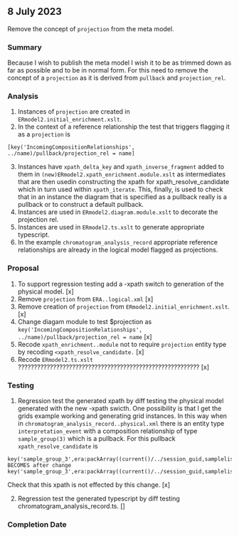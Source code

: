 

## 8 July 2023

Remove the concept of `projection` from the meta model.

### Summary
Because I wish to publish the meta model I wish it to be as trimmed down as far as possible and to be in normal form. 
For this need to remove the concept of a `projection` as it is derived from
`pullback` and `projection_rel`.

### Analysis
1. Instances of `projection` are created in `ERmodel2.initial_enrichment.xslt`.
2. In the context of a reference relationship the test that triggers flagging it as a `projection` is
```
[key('IncomingCompositionRelationships', ../name)/pullback/projection_rel = name]
```
3. Instances have `xpath_delta_key` and `xpath_inverse_fragment` added to them in `(new)ERmodel2.xpath_enrichment.module.xslt` as intermediates 
that are then usedin constructing the xpath for xpath_resolve_candidate which in turn used within `xpath_iterate`. This, finally, is used to check that 
in an instance the diagram that is specified as a pullback really is a pullback or to construct a default pullback. 
4. Instances are used in `ERmodel2.diagram.module.xslt` to decorate the projection rel.
5. Instances are used in `ERmodel2.ts.xslt` to generate appropriate typescript.
6. In the example `chromatogram_analysis_record` appropriate reference relationships are already in the logical model flagged as projections.
### Proposal
1. To support regression testing add a -xpath switch to generation of the physical model.                                         [x]
2. Remove `projection` from `ERA..logical.xml`                                                                                    [x]
3. Remove creation of `projection` from `ERmodel2.initial_enrichment.xslt`.                                                       [x]
3. Change diagam module to test $projection as `key('IncomingCompositionRelationships', ../name)/pullback/projection_rel = name`  [x]
4. Recode `xpath_enrichment..module` not to require `projection` entity type by recoding `<xpath_resolve_candidate.`              [x]
5. Recode `ERmodel2.ts.xslt` ?????????????????????????????????????????????????????????                                            [x]

### Testing
1. Regression test the generated xpath by diff testing the physical model generated with the new -xpath swicth.
 One possibility is that I get the grids example working and generating grid instances. 
In this way when in `chromatogram_analysis_record..physical.xml` there is an entity type `interpretation_event`
with a  composition relationship of type `sample_group(3)` which is a pullback. For this pullback 
`xpath_resolve_candidate`  is
```
key('sample_group_3',era:packArray((current()/../session_guid,samplelist_name,group_alpha_code)))
BECOMES after change
key('sample_group_3',era:packArray((current()/../session_guid,samplelist_name,group_alpha_code)))

```
Check that this xpath is not effected by this change. [x]


2. Regression test the generated typescript by diff testing chromatogram_analysis_record.ts. []

### Completion Date


